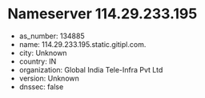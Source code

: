 # Nameserver 114.29.233.195

* as_number: 134885
* name: 114.29.233.195.static.gitipl.com.
* city: Unknown
* country: IN
* organization: Global India Tele-Infra Pvt Ltd
* version: Unknown
* dnssec: false
